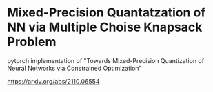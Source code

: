# Mixed-Precision Quantatzation of NN via Multiple Choise Knapsack Problem

pytorch implementation of "Towards Mixed-Precision Quantization of Neural Networks via Constrained Optimization"

https://arxiv.org/abs/2110.06554


